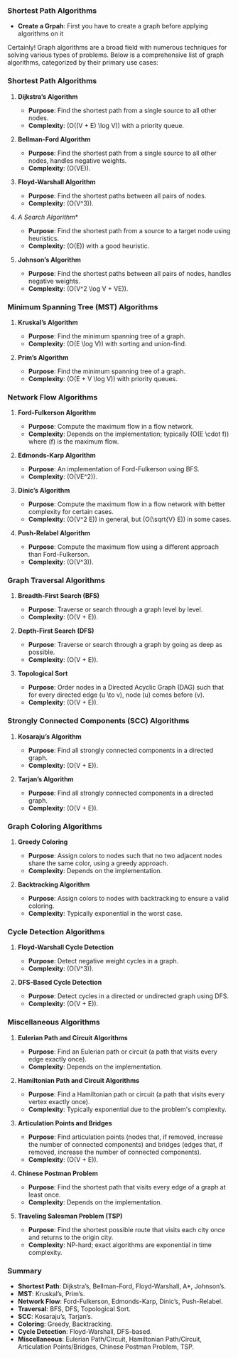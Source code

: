 ### **Shortest Path Algorithms**
 - **Create a Grpah**: First you have to create a graph before applying algorithms on it


Certainly! Graph algorithms are a broad field with numerous techniques for solving various types of problems. Below is a comprehensive list of graph algorithms, categorized by their primary use cases:

### **Shortest Path Algorithms**

1. **Dijkstra’s Algorithm**
   - **Purpose**: Find the shortest path from a single source to all other nodes.
   - **Complexity**: \(O((V + E) \log V)\) with a priority queue.

2. **Bellman-Ford Algorithm**
   - **Purpose**: Find the shortest path from a single source to all other nodes, handles negative weights.
   - **Complexity**: \(O(VE)\).

3. **Floyd-Warshall Algorithm**
   - **Purpose**: Find the shortest paths between all pairs of nodes.
   - **Complexity**: \(O(V^3)\).

4. **A* Search Algorithm**
   - **Purpose**: Find the shortest path from a source to a target node using heuristics.
   - **Complexity**: \(O(E)\) with a good heuristic.

5. **Johnson’s Algorithm**
   - **Purpose**: Find the shortest paths between all pairs of nodes, handles negative weights.
   - **Complexity**: \(O(V^2 \log V + VE)\).

### **Minimum Spanning Tree (MST) Algorithms**

1. **Kruskal’s Algorithm**
   - **Purpose**: Find the minimum spanning tree of a graph.
   - **Complexity**: \(O(E \log V)\) with sorting and union-find.

2. **Prim’s Algorithm**
   - **Purpose**: Find the minimum spanning tree of a graph.
   - **Complexity**: \(O(E + V \log V)\) with priority queues.

### **Network Flow Algorithms**

1. **Ford-Fulkerson Algorithm**
   - **Purpose**: Compute the maximum flow in a flow network.
   - **Complexity**: Depends on the implementation; typically \(O(E \cdot f)\) where \(f\) is the maximum flow.

2. **Edmonds-Karp Algorithm**
   - **Purpose**: An implementation of Ford-Fulkerson using BFS.
   - **Complexity**: \(O(VE^2)\).

3. **Dinic’s Algorithm**
   - **Purpose**: Compute the maximum flow in a flow network with better complexity for certain cases.
   - **Complexity**: \(O(V^2 E)\) in general, but \(O(\sqrt{V} E)\) in some cases.

4. **Push-Relabel Algorithm**
   - **Purpose**: Compute the maximum flow using a different approach than Ford-Fulkerson.
   - **Complexity**: \(O(V^3)\).

### **Graph Traversal Algorithms**

1. **Breadth-First Search (BFS)**
   - **Purpose**: Traverse or search through a graph level by level.
   - **Complexity**: \(O(V + E)\).

2. **Depth-First Search (DFS)**
   - **Purpose**: Traverse or search through a graph by going as deep as possible.
   - **Complexity**: \(O(V + E)\).

3. **Topological Sort**
   - **Purpose**: Order nodes in a Directed Acyclic Graph (DAG) such that for every directed edge \(u \to v\), node \(u\) comes before \(v\).
   - **Complexity**: \(O(V + E)\).

### **Strongly Connected Components (SCC) Algorithms**

1. **Kosaraju’s Algorithm**
   - **Purpose**: Find all strongly connected components in a directed graph.
   - **Complexity**: \(O(V + E)\).

2. **Tarjan’s Algorithm**
   - **Purpose**: Find all strongly connected components in a directed graph.
   - **Complexity**: \(O(V + E)\).

### **Graph Coloring Algorithms**

1. **Greedy Coloring**
   - **Purpose**: Assign colors to nodes such that no two adjacent nodes share the same color, using a greedy approach.
   - **Complexity**: Depends on the implementation.

2. **Backtracking Algorithm**
   - **Purpose**: Assign colors to nodes with backtracking to ensure a valid coloring.
   - **Complexity**: Typically exponential in the worst case.

### **Cycle Detection Algorithms**

1. **Floyd-Warshall Cycle Detection**
   - **Purpose**: Detect negative weight cycles in a graph.
   - **Complexity**: \(O(V^3)\).

2. **DFS-Based Cycle Detection**
   - **Purpose**: Detect cycles in a directed or undirected graph using DFS.
   - **Complexity**: \(O(V + E)\).

### **Miscellaneous Algorithms**

1. **Eulerian Path and Circuit Algorithms**
   - **Purpose**: Find an Eulerian path or circuit (a path that visits every edge exactly once).
   - **Complexity**: Depends on the implementation.

2. **Hamiltonian Path and Circuit Algorithms**
   - **Purpose**: Find a Hamiltonian path or circuit (a path that visits every vertex exactly once).
   - **Complexity**: Typically exponential due to the problem's complexity.

3. **Articulation Points and Bridges**
   - **Purpose**: Find articulation points (nodes that, if removed, increase the number of connected components) and bridges (edges that, if removed, increase the number of connected components).
   - **Complexity**: \(O(V + E)\).

4. **Chinese Postman Problem**
   - **Purpose**: Find the shortest path that visits every edge of a graph at least once.
   - **Complexity**: Depends on the implementation.

5. **Traveling Salesman Problem (TSP)**
   - **Purpose**: Find the shortest possible route that visits each city once and returns to the origin city.
   - **Complexity**: NP-hard; exact algorithms are exponential in time complexity.

### **Summary**

- **Shortest Path**: Dijkstra’s, Bellman-Ford, Floyd-Warshall, A*, Johnson’s.
- **MST**: Kruskal’s, Prim’s.
- **Network Flow**: Ford-Fulkerson, Edmonds-Karp, Dinic’s, Push-Relabel.
- **Traversal**: BFS, DFS, Topological Sort.
- **SCC**: Kosaraju’s, Tarjan’s.
- **Coloring**: Greedy, Backtracking.
- **Cycle Detection**: Floyd-Warshall, DFS-based.
- **Miscellaneous**: Eulerian Path/Circuit, Hamiltonian Path/Circuit, Articulation Points/Bridges, Chinese Postman Problem, TSP.
